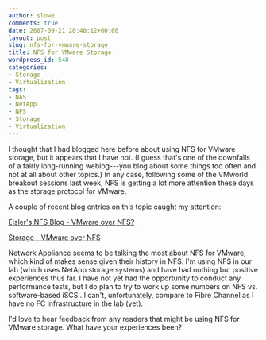 ```yaml
---
author: slowe
comments: true
date: 2007-09-21 20:40:12+00:00
layout: post
slug: nfs-for-vmware-storage
title: NFS for VMware Storage
wordpress_id: 548
categories:
- Storage
- Virtualization
tags:
- NAS
- NetApp
- NFS
- Storage
- Virtualization
---
```


I thought that I had blogged here before about using NFS for VMware storage, but it appears that I have not. (I guess that's one of the downfalls of a fairly long-running weblog---you blog about some things too often and not at all about other topics.) In any case, following some of the VMworld breakout sessions last week, NFS is getting a lot more attention these days as the storage protocol for VMware.

A couple of recent blog entries on this topic caught my attention:

[Eisler's NFS Blog - VMware over NFS?](http://storagefoo.blogspot.com/2007/09/vmware-over-nfs.html)  

[Storage - VMware over NFS](http://storagefoo.blogspot.com/2007/09/vmware-over-nfs.html)

Network Appliance seems to be talking the most about NFS for VMware, which kind of makes sense given their history in NFS. I'm using NFS in our lab (which uses NetApp storage systems) and have had nothing but positive experiences thus far. I have not yet had the opportunity to conduct any performance tests, but I do plan to try to work up some numbers on NFS vs. software-based iSCSI. I can't, unfortunately, compare to Fibre Channel as I have no FC infrastructure in the lab (yet).

I'd love to hear feedback from any readers that might be using NFS for VMware storage. What have your experiences been?
